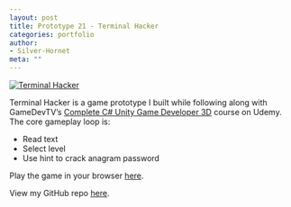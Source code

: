 ```yaml
---
layout: post
title: Prototype 21 - Terminal Hacker
categories: portfolio
author:
- Silver-Hornet
meta: ""
---
```


[![Terminal Hacker]({{site.url}}/terminal-hacker.png)](https://play.unity.com/mg/other/gamedevtv-s-terminal-hacker)

Terminal Hacker is a game prototype I built while following along with GameDevTV’s [Complete C# Unity Game Developer 3D](https://www.udemy.com/course/unitycourse2/) course on Udemy. The core gameplay loop is:

- Read text
- Select level
- Use hint to crack anagram password

Play the game in your browser [here](https://play.unity.com/mg/other/gamedevtv-s-terminal-hacker).

View my GitHub repo [here](https://github.com/silver-hornet/gamedevtv-terminal-hacker).